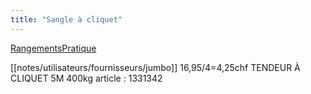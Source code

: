 ```yaml
---
title: "Sangle à cliquet"
---
```


[RangementsPratique](notes/zones/RangementsPratique.md)

[[notes/utilisateurs/fournisseurs/jumbo]] 16,95/4=4,25chf TENDEUR À CLIQUET 5M 400kg article : 1331342 

